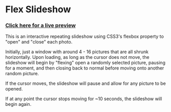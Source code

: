 # Flex Slideshow

### [Click here for a live preview](https://kylbutlr.github.io/flex-slideshow/)

This is an interactive repeating slideshow using CSS3's flexbox property to "open" and "close" each photo.

Initially, just a window with around 4 - 16 pictures that are all shrunk horizontally. Upon loading, as long as the cursor does not move, the slideshow will begin by "flexing" open a randomly selected picture, pausing for a moment, and then closing back to normal before moving onto another random picture.

If the cursor moves, the slideshow will pause and allow for any picture to be opened.

If at any point the cursor stops moving for ~10 seconds, the slideshow will begin again.

